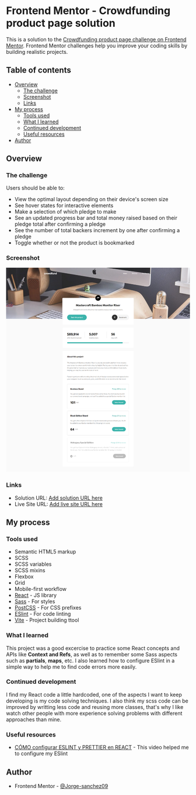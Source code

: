 # Frontend Mentor - Crowdfunding product page solution

This is a solution to the [Crowdfunding product page challenge on Frontend Mentor](https://www.frontendmentor.io/challenges/crowdfunding-product-page-7uvcZe7ZR). Frontend Mentor challenges help you improve your coding skills by building realistic projects.

## Table of contents

- [Overview](#overview)
  - [The challenge](#the-challenge)
  - [Screenshot](#screenshot)
  - [Links](#links)
- [My process](#my-process)
  - [Tools used](#tools-used)
  - [What I learned](#what-i-learned)
  - [Continued development](#continued-development)
  - [Useful resources](#useful-resources)
- [Author](#author)

## Overview

### The challenge

Users should be able to:

- View the optimal layout depending on their device's screen size
- See hover states for interactive elements
- Make a selection of which pledge to make
- See an updated progress bar and total money raised based on their pledge total after confirming a pledge
- See the number of total backers increment by one after confirming a pledge
- Toggle whether or not the product is bookmarked

### Screenshot

![](./screenshot.png)

### Links

- Solution URL: [Add solution URL here](https://your-solution-url.com)
- Live Site URL: [Add live site URL here](https://your-live-site-url.com)

## My process

### Tools used

- Semantic HTML5 markup
- SCSS
- SCSS variables
- SCSS mixins
- Flexbox
- Grid
- Mobile-first workflow
- [React](https://reactjs.org/) - JS library
- [Sass](https://sass-lang.com/) - For styles
- [PostCSS](https://postcss.org) - For CSS prefixes
- [ESlint](https://eslint.org) - For code linting
- [Vite](https://vitejs.dev) - Project building ttool

### What I learned

This project was a good excercise to practice some React concepts and APIs like **Context and Refs**, as well as to remember some Sass aspects such as **partials**, **maps**, etc.
I also learned how to configure ESlint in a simple way to help me to find code errors more easily.

### Continued development

I find my React code a little hardcoded, one of the aspects I want to keep developing is my code solving techniques. I also think my scss code can be improved by writting less code and reusing more classes, that's why I like watch other people with more experience solving problems with different approaches than mine.

### Useful resources

- [CÓMO configurar ESLINT y PRETTIER en REACT](https://www.youtube.com/watch?v=3BHXuZvI4FI) - This video helped me to configure my ESlint

## Author

- Frontend Mentor - [@Jorge-sanchez09](https://www.frontendmentor.io/profile/Jorge-sanchez09)
